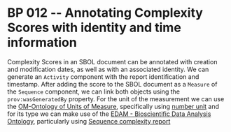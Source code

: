 # BP 012 -- Annotating Complexity Scores with identity and time information

Complexity Scores in an SBOL document can be annotated with creation and modification dates, as well as with an associated identity.
We can generate an `Activity` component with the report identification and timestamp.
After adding the score to the SBOL document as a `Measure` of the `Sequence` component, we can link both objects using the `prov:wasGeneratedBy` property.
For the unit of the measurement we can use the [OM-Ontology of Units of Measure](http://www.ontology-of-units-of-measure.org), specifically using [number unit](http://www.ontology-of-units-of-measure.org/resource/om-2/NumberUnit) and for its type we can make use of the [EDAM - Bioscientific Data Analysis Ontology](https://bioportal.bioontology.org/ontologies/EDAM), particularly using [Sequence complexity report](https://bioportal.bioontology.org/ontologies/EDAM/?p=classes&conceptid=http%3A%2F%2Fedamontology.org%2Fdata_1259)

